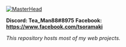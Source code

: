 [![MasterHead](https://i.ibb.co/X21bGt2/github-Header.png)](https://github.com/tsoramaki)
   
   **Discord: Tea_Man88#8975**
   **Facebook: https://www.facebook.com/tsoramaki**

*This repository hosts most of my web projects.* 
